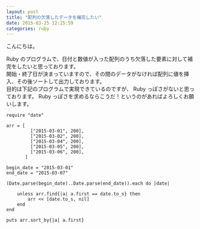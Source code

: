 ```yaml
---
layout: post
title: "配列の欠落したデータを補完したい"
date: 2015-03-25 12:25:59
categories: ruby
---
```

<p>こんにちは。</p>

<p>Ruby のプログラムで、日付と数値が入った配列のうち欠落した要素に対して補完をしたいと思っております。<br>
開始・終了日が決まっていますので、その間のデータがなければ配列に値を挿入、その後ソートして出力しております。<br>
目的は下記のプログラムで実現できているのですが、 Ruby っぽさがないと思っております。 Ruby っぽさを求めるならこうだ！というのがあればよろしくお願いします。</p>

<pre><code>require "date"

arr = [
         ["2015-03-01", 200],
         ["2015-03-02", 200],
         ["2015-03-04", 200],
         ["2015-03-05", 200],
         ["2015-03-06", 200],
       ]

begin_date = "2015-03-01"
end_date = "2015-03-07"

(Date.parse(begin_date)..Date.parse(end_date)).each do |date|

    unless arr.find{|a| a.first == date.to_s} then
        arr &lt;&lt; [date.to_s, nil]
    end
end

puts arr.sort_by{|a| a.first}
</code></pre>
